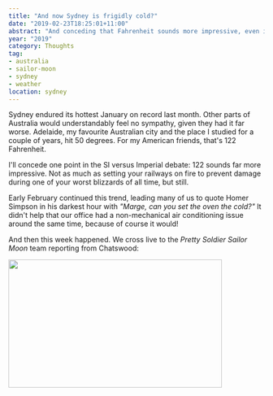 ```yaml
---
title: "And now Sydney is frigidly cold?"
date: "2019-02-23T18:25:01+11:00"
abstract: "And conceding that Fahrenheit sounds more impressive, even if its archaic."
year: "2019"
category: Thoughts
tag:
- australia
- sailor-moon
- sydney
- weather
location: sydney
---
```

Sydney endured its hottest January on record last month. Other parts of Australia would understandably feel no sympathy, given they had it far worse. Adelaide, my favourite Australian city and the place I studied for a couple of years, hit 50 degrees. For my American friends, that's 122 Fahrenheit.

I'll concede one point in the SI versus Imperial debate: 122 sounds far more impressive. Not as much as setting your railways on fire to prevent damage during one of your worst blizzards of all time, but still.

Early February continued this trend, leading many of us to quote Homer Simpson in his darkest hour with *"Marge, can you set the oven the cold?"* It didn't help that our office had a non-mechanical air conditioning issue around the same time, because of course it would!

And then this week happened. We cross live to the *Pretty Soldier Sailor Moon* team reporting from Chatswood:

<p><img src="https://rubenerd.com/files/2019/pssm-snowstorm.gif" alt="" style="width:420px; height:252px;" /></p>

